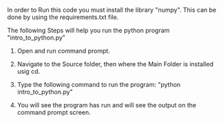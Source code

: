 In order to Run this code you must install the library "numpy".
This can be done by using the requirements.txt file.

The following Steps will help you run the python program "intro_to_python.py"

1. Open and run command prompt.

2. Navigate to the Source folder, then where the Main Folder is installed usig cd.

3. Type the following command to run the program: "python intro_to_python.py"

4. You will see the program has run and will see the output on the command prompt screen.